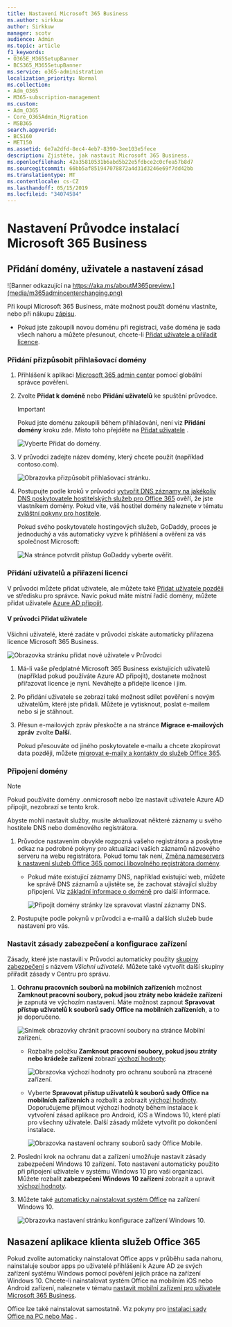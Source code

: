 ```yaml
---
title: Nastavení Microsoft 365 Business
ms.author: sirkkuw
author: Sirkkuw
manager: scotv
audience: Admin
ms.topic: article
f1_keywords:
- O365E_M365SetupBanner
- BCS365_M365SetupBanner
ms.service: o365-administration
localization_priority: Normal
ms.collection:
- Adm_O365
- M365-subscription-management
ms.custom:
- Adm_O365
- Core_O365Admin_Migration
- MSB365
search.appverid:
- BCS160
- MET150
ms.assetid: 6e7a2dfd-8ec4-4eb7-8390-3ee103e5fece
description: Zjistěte, jak nastavit Microsoft 365 Business.
ms.openlocfilehash: 42a35810531b6abd5b22e5fdbce2c0cfea57b8d7
ms.sourcegitcommit: 66bb5af851947078872a4d31d3246e69f7dd42bb
ms.translationtype: MT
ms.contentlocale: cs-CZ
ms.lasthandoff: 05/15/2019
ms.locfileid: "34074584"
---
```

# <a name="set-up-microsoft-365-business-in-the-setup-wizard"></a>Nastavení Průvodce instalací Microsoft 365 Business

## <a name="add-your-domain-users-and-set-up-policies"></a>Přidání domény, uživatele a nastavení zásad

![Banner odkazující na https://aka.ms/aboutM365preview.](media/m365admincenterchanging.png)

Při koupi Microsoft 365 Business, máte možnost použít doménu vlastníte, nebo při nákupu [zápisu](sign-up.md).

- Pokud jste zakoupili novou doménu při registraci, vaše doména je sada všech nahoru a můžete přesunout, chcete-li [Přidat uživatele a přiřadit licence](#add-users-and-assign-licenses).

### <a name="add-your-domain-to-personalize-sign-in"></a>Přidání přizpůsobit přihlašovací domény

1. Přihlášení k aplikaci [Microsoft 365 admin center](https://admin.microsoft.com) pomocí globální správce pověření. 

2. Zvolte **Přidat k doméně** nebo **Přidání uživatelů** ke spuštění průvodce.
    > [!IMPORTANT]
    > Pokud jste doménu zakoupili během přihlašování, není viz **Přidání domény** kroku zde. Místo toho přejděte na [Přidat uživatele](#add-users-and-assign-licenses) .

    ![Vyberte Přidat do domény.](media/addadomainadmincenter.png)
    
3. V průvodci zadejte název domény, který chcete použít (například contoso.com).


    ![Obrazovka přizpůsobit přihlašovací stránku.](media/personalizesignin.png)

    
4. Postupujte podle kroků v průvodci [vytvořit DNS záznamy na jakékoliv DNS poskytovatele hostitelských služeb pro Office 365](https://docs.microsoft.com/office365/admin/get-help-with-domains/create-dns-records-at-any-dns-hosting-provider) ověří, že jste vlastníkem domény. Pokud víte, váš hostitel domény naleznete v tématu [zvláštní pokyny pro hostitele](https://docs.microsoft.com/office365/admin/get-help-with-domains/set-up-your-domain-host-specific-instructions).

    Pokud svého poskytovatele hostingových služeb, GoDaddy, proces je jednoduchý a vás automaticky vyzve k přihlášení a ověření za vás společnost Microsoft:

    ![Na stránce potvrdit přístup GoDaddy vyberte ověřit.](media/godaddyauth.png)

### <a name="add-users-and-assign-licenses"></a>Přidání uživatelů a přiřazení licencí

V průvodci můžete přidat uživatele, ale můžete také [Přidat uživatele později](add-users-m365b.md) ve středisku pro správce. Navíc pokud máte místní řadič domény, můžete přidat uživatele [Azure AD připojit](https://docs.microsoft.com/azure/active-directory/hybrid/how-to-connect-install-express).

#### <a name="add-users-in-the-wizard"></a>V průvodci Přidat uživatele

Všichni uživatelé, které zadáte v průvodci získáte automaticky přiřazena licence Microsoft 365 Business.

![Obrazovka stránku přidat nové uživatele v Průvodci](media/addnewuserspage.png)

1. Má-li vaše předplatné Microsoft 365 Business existujících uživatelů (například pokud používáte Azure AD připojit), dostanete možnost přiřazovat licence je nyní. Neváhejte a přidejte licence i jim.

3. Po přidání uživatele se zobrazí také možnost sdílet pověření s novým uživatelům, které jste přidali. Můžete je vytisknout, poslat e-mailem nebo si je stáhnout.

4. Přesun e-mailových zpráv přeskočte a na stránce **Migrace e-mailových zpráv** zvolte **Další**. 

    Pokud přesouváte od jiného poskytovatele e-mailu a chcete zkopírovat data později, můžete [migrovat e-maily a kontakty do služeb Office 365](https://support.office.com/article/a3e3bddb-582e-4133-8670-e61b9f58627e).


### <a name="connect-your-domain"></a>Připojení domény

> [!NOTE]
> Pokud používáte domény .onmicrosoft nebo lze nastavit uživatele Azure AD připojit, nezobrazí se tento krok.
  
Abyste mohli nastavit služby, musíte aktualizovat některé záznamy u svého hostitele DNS nebo doménového registrátora.
  
1. Průvodce nastavením obvykle rozpozná vašeho registrátora a poskytne odkaz na podrobné pokyny pro aktualizaci vašich záznamů názvového serveru na webu registrátora. Pokud tomu tak není, [Změna nameservers k nastavení služeb Office 365 pomocí libovolného registrátora domény](https://support.office.com/article/a8b487a9-2a45-4581-9dc4-5d28a47010a2). 

    - Pokud máte existující záznamy DNS, například existující web, můžete ke správě DNS záznamů a ujistěte se, že zachovat stávající služby připojení. Viz [základní informace o doméně](https://docs.microsoft.com/office365/admin/get-help-with-domains/dns-basics) pro další informace.

        ![Připojit domény stránky lze spravovat vlastní záznamy DNS.](media/connectyourdomainpage.png)

2. Postupujte podle pokynů v průvodci a e-mailů a dalších služeb bude nastavení pro vás.

### <a name="set-up-security-policies-and-device-configurations"></a>Nastavit zásady zabezpečení a konfigurace zařízení 

Zásady, které jste nastavili v Průvodci automaticky použity [skupiny zabezpečení](https://docs.microsoft.com/office365/admin/create-groups/compare-groups#security-groups) s názvem *Všichni uživatelé*. Můžete také vytvořit další skupiny přiřadit zásady v Centru pro správu.

1. **Ochranu pracovních souborů na mobilních zařízeních** možnost **Zamknout pracovní soubory, pokud jsou ztráty nebo krádeže zařízení** je zapnutá ve výchozím nastavení. Máte možnost zapnout **Spravovat přístup uživatelů k souborů sady Office na mobilních zařízeních**, a to je doporučeno.

    ![Snímek obrazovky chránit pracovní soubory na stránce Mobilní zařízení.](media/protectworkfilesondevices.png)

     - Rozbalte položku **Zamknout pracovní soubory, pokud jsou ztráty nebo krádeže zařízení** zobrazí [výchozí hodnoty](protect-work-files-on-lost-or-stolen-device.md):

        ![Obrazovka výchozí hodnoty pro ochranu souborů na ztracené zařízení.](media/protectworkfilesondevicesdefault.png)

    - Vyberte **Spravovat přístup uživatelů k souborů sady Office na mobilních zařízeních** a rozbalit a zobrazit [výchozí hodnoty](manage-user-access-on-mobile-devices.md). Doporučujeme přijmout výchozí hodnoty během instalace k vytvoření zásad aplikace pro Android, iOS a Windows 10, které platí pro všechny uživatele. Další zásady můžete vytvořit po dokončení instalace.

        ![Obrazovka nastavení ochrany souborů sady Office Mobile.](media/useraccessonmobile.png)

2. Poslední krok na ochranu dat a zařízení umožňuje nastavit zásady zabezpečení Windows 10 zařízení. Toto nastavení automaticky použito při připojení uživatele v systému Windows 10 pro vaši organizaci. Můžete rozbalit **zabezpečení Windows 10 zařízení** zobrazit a upravit [výchozí hodnoty](secure-windows-10-devices.md).
3. Můžete také [automaticky nainstalovat systém Office](install-office-on-windows-10-during-setup.md) na zařízení Windows 10.

    ![Obrazovka nastavení stránku konfigurace zařízení Windows 10.](media/setwin10config.png)



## <a name="deploy-office-365-client-apps"></a>Nasazení aplikace klienta služeb Office 365

Pokud zvolíte automaticky nainstalovat Office apps v průběhu sada nahoru, nainstaluje soubor apps po uživatelé přihlášeni k Azure AD ze svých zařízení systému Windows pomocí pověření jejich práce na zařízení Windows 10.
Chcete-li nainstalovat systém Office na mobilním iOS nebo Android zařízení, naleznete v tématu [nastavit mobilní zařízení pro uživatele Microsoft 365 Business](set-up-mobile-devices.md).

Office lze také nainstalovat samostatně. Viz pokyny pro [instalaci sady Office na PC nebo Mac](https://support.office.com/article/4414eaaf-0478-48be-9c42-23adc471665) .
